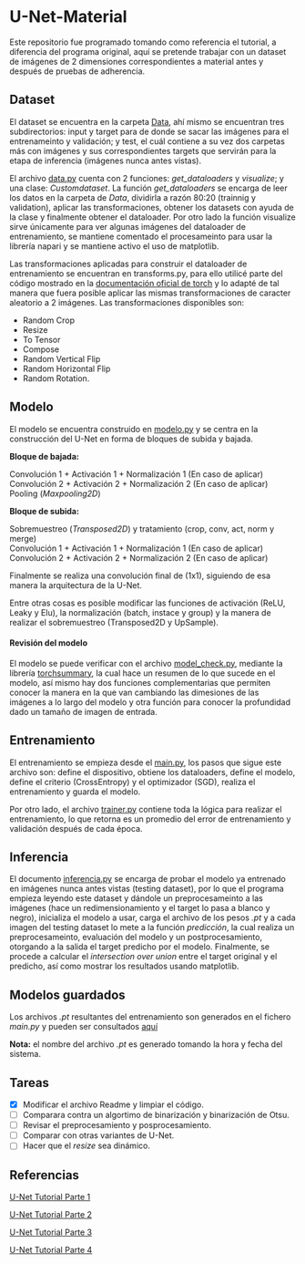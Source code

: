 # U-Net-Material
 Este repositorio fue programado tomando como referencia el tutorial, a diferencia del programa original, aquí se 
 pretende trabajar con un dataset de imágenes de 2 dimensiones correspondientes a material antes y después de pruebas de adherencia. 
 
 ## Dataset
 El dataset se encuentra en la carpeta [Data](Data), ahí mismo se encuentran tres subdirectorios: input y target para
 de donde se sacar las imágenes para el entrenameinto y validación; y test, el cuál contiene a su vez dos carpetas más 
 con imágenes y sus correspondientes targets que servirán para la etapa de inferencia (imágenes nunca antes vistas).

El archivo [data.py](data.py) cuenta con 2 funciones: *get_dataloaders* y *visualize*; y una clase: *Customdataset*. La 
función *get_dataloaders* se encarga de leer los datos en la carpeta de *Data*, dividirla a razón 80:20 (trainnig y 
validation), aplicar las transformaciones, obtener los datasets con ayuda de la clase y finalmente obtener el dataloader.
Por otro lado la función visualize sirve únicamente para ver algunas imágenes del dataloader de entrenamiento, se mantiene
comentado el procesameinto para usar la librería napari y se mantiene activo el uso de matplotlib.
 
 Las transformaciones aplicadas para construir el dataloader de entrenamiento se encuentran en transforms.py, para ello 
 utilicé parte del código mostrado en la [documentación oficial de torch](https://pytorch.org/vision/stable/_modules/torchvision/transforms/transforms.html#CenterCrop) y lo adapté de tal manera que fuera posible aplicar 
 las mismas transformaciones de caracter aleatorio a 2 imágenes. Las transformaciones disponibles son:
 - Random Crop
 - Resize
 - To Tensor
 - Compose
 - Random Vertical Flip
 - Random Horizontal Flip
 - Random Rotation.

## Modelo
El modelo se encuentra construido en [modelo.py](modelo.py) y se centra en la construcción del U-Net en forma de bloques
de subida y bajada.

**Bloque de bajada:**

Convolución 1 + Activación 1 + Normalización 1 (En caso de aplicar)
Convolución 2 + Activación 2 + Normalización 2 (En caso de aplicar)  
Pooling (*Maxpooling2D*)

**Bloque de subida:**

Sobremuestreo (*Transposed2D*) y tratamiento (crop, conv, act, norm y merge)  
Convolución 1 + Activación 1 + Normalización 1 (En caso de aplicar)  
Convolución 2 + Activación 2 + Normalización 2 (En caso de aplicar) 

Finalmente se realiza una convolución final de (1x1), siguiendo de esa manera la arquitectura de la U-Net.

Entre otras cosas es posible modificar las funciones de activación (ReLU, Leaky y Elu), la normalización (batch, instace
 y group) y la manera de realizar el sobremuestreo (Transposed2D y UpSample). 

#### Revisión del modelo
El modelo se puede verificar con el archivo [model_check.py](model_check.py), mediante la librería [torchsummary](https://github.com/sksq96/pytorch-summary),
la cual hace un resumen de lo que sucede en el modelo, así mismo hay dos funciones complementarias que permiten conocer 
la manera en la que van cambiando las dimesiones de las imágenes a lo largo del modelo y otra función para conocer la 
profundidad dado un tamaño de imagen de entrada.

## Entrenamiento
El entrenamiento se empieza desde el [main.py](main.py), los pasos que sigue este archivo son: define el dispositivo, 
obtiene los dataloaders, define el modelo, define el criterio (CrossEntropy) y el optimizador (SGD), realiza el 
entrenamiento y guarda el modelo.
 
Por otro lado, el archivo [trainer.py](trainer.py) contiene toda la lógica para realizar el entrenamiento, lo que retorna
es un promedio del error de entrenamiento y validación después de cada época.
 
## Inferencia
El documento [inferencia.py](inferencia.py) se encarga de probar el modelo ya entrenado en imágenes nunca antes vistas 
(testing dataset), por lo que el programa empieza leyendo este dataset y dándole un preprocesameinto a las imágenes 
(hace un redimensionamiento y el target lo pasa a blanco y negro), inicializa el modelo a usar, carga el archivo de los 
 pesos *.pt* y a cada imagen del testing dataset lo mete a la función *predicción*, la cual realiza un preprocesameinto, 
 evaluación del modelo y un postprocesamiento, otorgando a la salida el target predicho por el modelo.
 Finalmente, se procede a calcular el *intersection over union* entre el target original y el predicho, así como mostrar 
 los resultados usando matplotlib.  
  
 
## Modelos guardados
Los archivos *.pt* resultantes del entrenamiento son generados en el fichero *main.py*  y pueden ser consultados [aquí](https://www.dropbox.com/sh/biej6gyhhk1id7t/AABVJjWshBgU4jGDcP6zc4oQa?dl=0)
 
**Nota:** el nombre del archivo *.pt* es generado tomando la hora y fecha del sistema.

  ## Tareas
  -[X] Modificar el archivo Readme y limpiar el código.
  -[ ] Comparara contra un algortimo de binarización y binarización de Otsu.
  -[ ] Revisar el preprocesamiento y posprocesamiento.
  -[ ] Comparar con otras variantes de U-Net.
  -[ ] Hacer que el *resize* sea dinámico.
  
   ## Referencias
   
   [U-Net Tutorial Parte 1](https://towardsdatascience.com/creating-and-training-a-u-net-model-with-pytorch-for-2d-3d-semantic-segmentation-dataset-fb1f7f80fe55)
   
   [U-Net Tutorial Parte 2](https://towardsdatascience.com/creating-and-training-a-u-net-model-with-pytorch-for-2d-3d-semantic-segmentation-model-building-6ab09d6a0862)
   
   [U-Net Tutorial Parte 3](https://towardsdatascience.com/creating-and-training-a-u-net-model-with-pytorch-for-2d-3d-semantic-segmentation-training-3-4-8242d31de234)
   
   [U-Net Tutorial Parte 4](https://towardsdatascience.com/creating-and-training-a-u-net-model-with-pytorch-for-2d-3d-semantic-segmentation-inference-4-4-e52b074ddf6f)
    
  
  